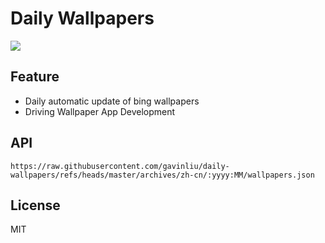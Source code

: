 # Daily Wallpapers
  
![](https://www.bing.com/th?id=OHR.ThailandPagodas_ZH-CN1143878296_UHD.jpg)

## Feature

- Daily automatic update of bing wallpapers
- Driving Wallpaper App Development

## API

```
https://raw.githubusercontent.com/gavinliu/daily-wallpapers/refs/heads/master/archives/zh-cn/:yyyy:MM/wallpapers.json
```

## License

MIT
  